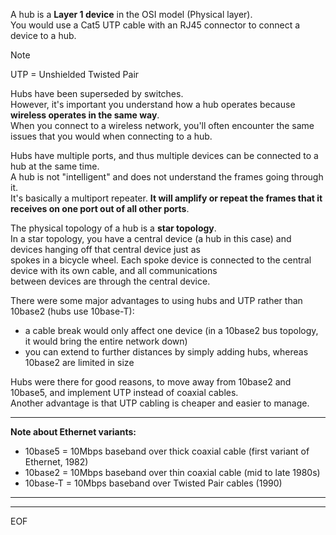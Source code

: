 A hub is a **Layer 1 device** in the OSI model (Physical layer).  
You would use a Cat5 UTP cable with an RJ45 connector to connect a device to a hub.  

>[!note]
>UTP = Unshielded Twisted Pair

Hubs have been superseded by switches.  
However, it's important you understand how a hub operates because **wireless operates in the same way**.  
When you connect to a wireless network, you'll often encounter the same issues that you would when connecting to a hub.  

Hubs have multiple ports, and thus multiple devices can be connected to a hub at the same time.  
A hub is not "intelligent" and does not understand the frames going through it.  
It's basically a multiport repeater. **It will amplify or repeat the frames that it receives on one port out of all other ports**.  

The physical topology of a hub is a **star topology**.  
In a star topology, you have a central device (a hub in this case) and devices hanging off that central device just as  
spokes in a bicycle wheel. Each spoke device is connected to the central device with its own cable, and all communications  
between devices are through the central device.  

There were some major advantages to using hubs and UTP rather than 10base2 (hubs use 10base-T):
- a cable break would only affect one device (in a 10base2 bus topology, it would bring the entire network down)
- you can extend to further distances by simply adding hubs, whereas 10base2 are limited in size

Hubs were there for good reasons, to move away from 10base2 and 10base5, and implement UTP instead of coaxial cables.  
Another advantage is that UTP cabling is cheaper and easier to manage.

---

**Note about Ethernet variants:**
- 10base5 = 10Mbps baseband over thick coaxial cable (first variant of Ethernet, 1982)
- 10base2 = 10Mbps baseband over thin coaxial cable (mid to late 1980s)
- 10base-T = 10Mbps baseband over Twisted Pair cables (1990)

---



---
EOF
